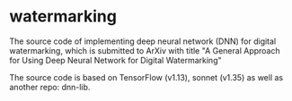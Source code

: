 # watermarking

The source code of implementing deep neural network (DNN) for digital watermarking, which is submitted to ArXiv with title "A General Approach for Using Deep Neural Network for Digital Watermarking"

The source code is based on TensorFlow (v1.13), sonnet (v1.35) as well as another repo: dnn-lib.
